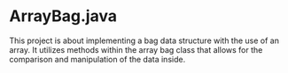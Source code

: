 # ArrayBag.java
This project is about implementing a bag data structure with the use of an array. It utilizes methods within the array bag class that allows for the comparison and manipulation of the data inside. 
